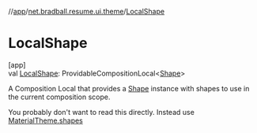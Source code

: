 //[app](../../index.md)/[net.bradball.resume.ui.theme](index.md)/[LocalShape](-local-shape.md)

# LocalShape

[app]\
val [LocalShape](-local-shape.md): ProvidableCompositionLocal&lt;[Shape](-shape/index.md)&gt;

A Composition Local that provides a [Shape](-shape/index.md) instance with shapes to use in the current composition scope.

You probably don't want to read this directly. Instead use [MaterialTheme.shapes](shapes.md)
